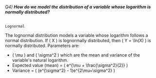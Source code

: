 
###### Q4) **How do we model the distribution of a variable whose logarithm is normally distributed?**
`Lognormal`

The lognormal distribution models a variable whose logarithm follows a normal distribution. If \( X \) is lognormally distributed, then \( Y = \ln(X) \) is normally distributed. Parameters are:
- \( \mu \) and \( \sigma^2 \) which are the mean and variance of the variable's natural logarithm.
- Expected value (mean) = \( e^{\mu + \frac{\sigma^2}{2}} \)
- Variance = \( (e^{\sigma^2} - 1)e^{2\mu+\sigma^2} \)
